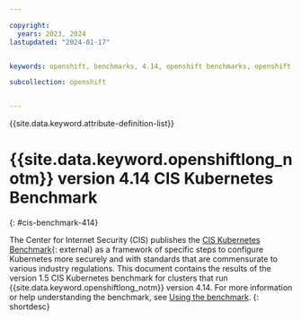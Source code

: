 ```yaml
---

copyright: 
  years: 2023, 2024
lastupdated: "2024-01-17"


keywords: openshift, benchmarks, 4.14, openshift benchmarks, openshift 4.14

subcollection: openshift


---
```


{{site.data.keyword.attribute-definition-list}}




# {{site.data.keyword.openshiftlong_notm}} version 4.14 CIS Kubernetes Benchmark
{: #cis-benchmark-414}

The Center for Internet Security (CIS) publishes the [CIS Kubernetes Benchmark](https://www.cisecurity.org/benchmark/kubernetes/){: external} as a framework of specific steps to configure Kubernetes more securely and with standards that are commensurate to various industry regulations. This document contains the results of the version 1.5 CIS Kubernetes benchmark for clusters that run {{site.data.keyword.openshiftlong_notm}} version 4.14. For more information or help understanding the benchmark, see [Using the benchmark](/docs/openshift?topic=openshift-cis-benchmark).
{: shortdesc}




